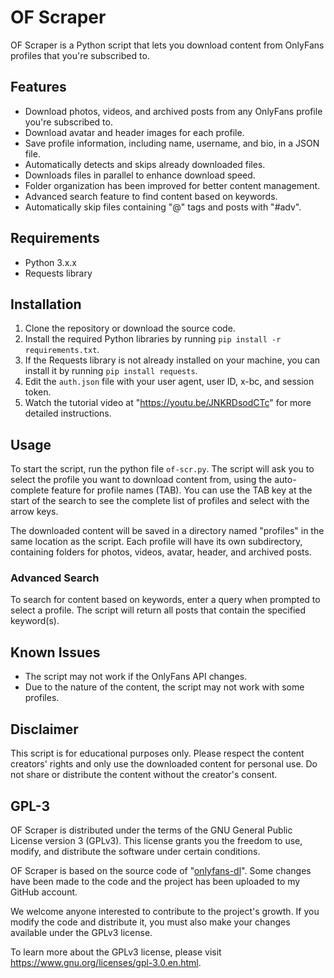 # OF Scraper

OF Scraper is a Python script that lets you download content from OnlyFans profiles that you're subscribed to.

## Features

- Download photos, videos, and archived posts from any OnlyFans profile you're subscribed to.
- Download avatar and header images for each profile.
- Save profile information, including name, username, and bio, in a JSON file.
- Automatically detects and skips already downloaded files.
- Downloads files in parallel to enhance download speed.
- Folder organization has been improved for better content management.
- Advanced search feature to find content based on keywords.
- Automatically skip files containing "@" tags and posts with "#adv".

## Requirements

- Python 3.x.x
- Requests library

## Installation

1. Clone the repository or download the source code.
2. Install the required Python libraries by running `pip install -r requirements.txt`.
3. If the Requests library is not already installed on your machine, you can install it by running `pip install requests`.
4. Edit the `auth.json` file with your user agent, user ID, x-bc, and session token.
5. Watch the tutorial video at "https://youtu.be/JNKRDsodCTc" for more detailed instructions.

## Usage

To start the script, run the python file `of-scr.py`. The script will ask you to select the profile you want to download content from, using the auto-complete feature for profile names (TAB). You can use the TAB key at the start of the search to see the complete list of profiles and select with the arrow keys.

The downloaded content will be saved in a directory named "profiles" in the same location as the script. Each profile will have its own subdirectory, containing folders for photos, videos, avatar, header, and archived posts.

### Advanced Search

To search for content based on keywords, enter a query when prompted to select a profile. The script will return all posts that contain the specified keyword(s).

## Known Issues

- The script may not work if the OnlyFans API changes.
- Due to the nature of the content, the script may not work with some profiles.

## Disclaimer

This script is for educational purposes only. Please respect the content creators' rights and only use the downloaded content for personal use. Do not share or distribute the content without the creator's consent.

## GPL-3

OF Scraper is distributed under the terms of the GNU General Public License version 3 (GPLv3). This license grants you the freedom to use, modify, and distribute the software under certain conditions.

OF Scraper is based on the source code of "[onlyfans-dl](https://github.com/k0rnh0li0/onlyfans-dl)". Some changes have been made to the code and the project has been uploaded to my GitHub account.

We welcome anyone interested to contribute to the project's growth. If you modify the code and distribute it, you must also make your changes available under the GPLv3 license.

To learn more about the GPLv3 license, please visit https://www.gnu.org/licenses/gpl-3.0.en.html.
